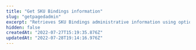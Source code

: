 ```yaml
---
title: "Get SKU Bindings information"
slug: "getpagedadmin"
excerpt: "Retrieves SKU Bindings administrative information using optional query params `sellerId`, `skuId`, `sellerSkuId` and `IsActive` to filter results and `size` to restrict the amount of results. \r\n\r\n > ℹ This path is an updated version of `/api/catalog_system/pvt/skuseller/admin`.\r\n\r\n## Response body example\r\n\r\n```json\r\n[\r\n    {\r\n        \"IsPersisted\": true,\r\n        \"IsRemoved\": false,\r\n        \"SkuSellerId\": 1,\r\n        \"UpdateDate\": \"2019-12-04T01:56:00.673Z\",\r\n        \"RequestedUpdateDate\": null,\r\n        \"SellerStockKeepingUnitId\": \"12\",\r\n        \"SellerId\": \"cosmetics1\",\r\n        \"StockKeepingUnitId\": 25,\r\n        \"IsActive\": true\r\n    }\r\n]\r\n```"
hidden: false
createdAt: "2022-07-27T15:19:35.876Z"
updatedAt: "2022-07-28T19:14:16.976Z"
---
```

